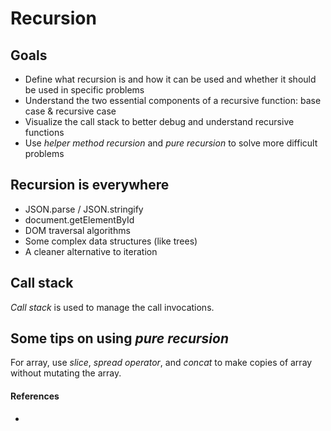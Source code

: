 # Recursion
## Goals
* Define what recursion is and how it can be used and whether it should be used in specific problems
* Understand the two essential components of a recursive function: base case & recursive case 
* Visualize the call stack to better debug and understand recursive functions
* Use *helper method recursion* and *pure recursion* to solve more difficult problems
  
## Recursion is everywhere 
* JSON.parse / JSON.stringify
* document.getElementById 
* DOM traversal algorithms
* Some complex data structures (like trees) 
* A cleaner alternative to iteration
  
## Call stack
*Call stack* is used to manage the call invocations. 

## Some tips on using *pure recursion*
For array, use *slice*, *spread operator*, and *concat* to make copies of array without mutating the array. 
#### References

-
